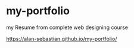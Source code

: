 # my-portfolio
my Resume from complete web designing course

  https://alan-sebastian.github.io/my-portfolio/
